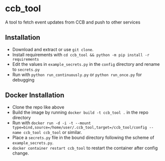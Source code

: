 # ccb_tool
 A tool to fetch event updates from CCB and push to other services

## Installation
 - Download and extract or use `git clone`.
 - Install requirements with `cd ccb_tool && python -m pip install -r requirements`
 - Edit the values in `example_secrets.py` in the `config` directory and rename to `secrets.py` 
 - Run with `python run_continuously.py` or `python run_once.py` for debugging

## Docker Installation
 - Clone the repo like above
 - Build the image by running `docker build -t ccb_tool .` in the repo directory
 - Run with `docker run -d -i -t --mount type=bind,source=/home/user/.ccb_tool,target=/ccb_tool/config --name ccb_tool ccb_tool` or similar. 
 - Place a `secrets.py` file in the bound directory following the scheme of `example_secrets.py`.
 - `docker container restart ccb_tool` to restart the container after config change.
